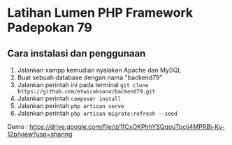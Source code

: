 # Latihan Lumen PHP Framework Padepokan 79


## Cara instalasi dan penggunaan

1. Jalankan xampp kemudian nyalakan Apache dan MySQL
2. Buat sebuah database dengan nama "backend79"
3. Jalankan perintah ini pada terminal `git clone https://github.com/etwicaksono/backend79.git`
4. Jalankan perintah `composer install`
5. Jalankan perintah `php artisan serve`
6. Jalankan perintah `php artisan migrate:refresh --seed`

Demo : https://drive.google.com/file/d/1fCxOKPhhYSQqouTpcjj4MPRBi-Ky-12p/view?usp=sharing
